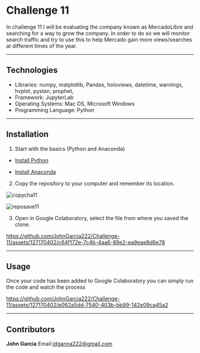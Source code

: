 # Challenge 11

In challenge 11 I will be evaluating the company known as MercadoLibre and searching for a way to grow the company. In order to do so we will monitor search traffic and try to use this to help Mercado gain more views/searches at different times of the year.

---------------------

## Technologies

- Libraries: numpy, matplotlib, Pandas, holoviews, datetime, warnings, hvplot, pystan, prophet, 
- Framework: JupyterLab 
- Operating Systems: Mac OS, Microsoft Windows
- Programming Language: Python

-----------------------

## Installation

1. Start with the basics (Python and Anaconda)

- [Install Python](https://www.python.org/downloads/)

- [Install Anaconda](https://docs.anaconda.com/free/anaconda/install/index.html)

2. Copy the repository to your computer and remember its location.
 
![copycha11](https://github.com/JohnGarcia222/Challenge-11/assets/127170402/d43a00c3-9d21-40f6-b5de-819e67f45eef)

![reposave11](https://github.com/JohnGarcia222/Challenge-11/assets/127170402/b5a2429b-495c-4c69-ad3f-7745f245c4e3)

3. Open in Google Colaboratory, select the file from where you saved the clone.

https://github.com/JohnGarcia222/Challenge-11/assets/127170402/c64f172e-7c4b-4aa6-89e2-ea9eae8d8e78

------------------

## Usage

  Once your code has been added to Google Colaboratory you can simply run the code and watch the process

https://github.com/JohnGarcia222/Challenge-11/assets/127170402/e062a5dd-7540-403b-bb99-142e09ca45a2

---------------------------------

## Contributors 

**John Garcia** 
Email:jdganna222@gmail.com




